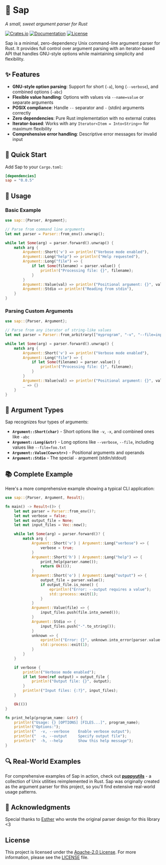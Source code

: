 # 🌿 Sap

_A small, sweet argument parser for Rust_

[![Crates.io](https://img.shields.io/crates/v/sap.svg)](https://crates.io/crates/sap)
[![Documentation](https://docs.rs/sap/badge.svg)](https://docs.rs/sap)
[![License](https://img.shields.io/crates/l/sap.svg)](LICENSE)

Sap is a minimal, zero-dependency Unix command-line argument parser for Rust. It provides full control over argument parsing with an iterator-based API that handles GNU-style options while maintaining simplicity and flexibility.

## ✨ Features

- **GNU-style option parsing**: Support for short (`-a`), long (`--verbose`), and combined options (`-abc`)
- **Flexible value handling**: Options with values via `--name=value` or separate arguments
- **POSIX compliance**: Handle `--` separator and `-` (stdin) arguments correctly
- **Zero dependencies**: Pure Rust implementation with no external crates
- **Iterator-based**: Works with any `Iterator<Item = Into<String>>` for maximum flexibility
- **Comprehensive error handling**: Descriptive error messages for invalid input

## 🚀 Quick Start

Add Sap to your `Cargo.toml`:

```toml
[dependencies]
sap = "0.0.5"
```

## 📖 Usage

### Basic Example

```rust
use sap::{Parser, Argument};

// Parse from command line arguments
let mut parser = Parser::from_env().unwrap();

while let Some(arg) = parser.forward().unwrap() {
    match arg {
        Argument::Short('v') => println!("Verbose mode enabled"),
        Argument::Long("help") => println!("Help requested"),
        Argument::Long("file") => {
            if let Some(filename) = parser.value() {
                println!("Processing file: {}", filename);
            }
        }
        Argument::Value(val) => println!("Positional argument: {}", val),
        Argument::Stdio => println!("Reading from stdin"),
    }
}
```

### Parsing Custom Arguments

```rust
use sap::{Parser, Argument};

// Parse from any iterator of string-like values
let mut parser = Parser::from_arbitrary(["myprogram", "-v", "--file=input.txt"]).unwrap();

while let Some(arg) = parser.forward().unwrap() {
    match arg {
        Argument::Short('v') => println!("Verbose mode enabled"),
        Argument::Long("file") => {
            if let Some(filename) = parser.value() {
                println!("Processing file: {}", filename);
            }
        }
        Argument::Value(val) => println!("Positional argument: {}", val),
        _ => {}
    }
}
```

## 🎯 Argument Types

Sap recognizes four types of arguments:

- **`Argument::Short(char)`** - Short options like `-v`, `-x`, and combined ones like `-abc`
- **`Argument::Long(&str)`** - Long options like `--verbose`, `--file`, including values like `--file=foo.txt`
- **`Argument::Value(Cow<str>)`** - Positional arguments and operands
- **`Argument::Stdio`** - The special `-` argument (stdin/stdout)

## 📚 Complete Example

Here's a more comprehensive example showing a typical CLI application:

```rust
use sap::{Parser, Argument, Result};

fn main() -> Result<()> {
    let mut parser = Parser::from_env()?;
    let mut verbose = false;
    let mut output_file = None;
    let mut input_files = Vec::new();

    while let Some(arg) = parser.forward()? {
        match arg {
            Argument::Short('v') | Argument::Long("verbose") => {
                verbose = true;
            }
            Argument::Short('h') | Argument::Long("help") => {
                print_help(parser.name());
                return Ok(());
            }
            Argument::Short('o') | Argument::Long("output") => {
                output_file = parser.value();
                if output_file.is_none() {
                    eprintln!("Error: --output requires a value");
                    std::process::exit(1);
                }
            }
            Argument::Value(file) => {
                input_files.push(file.into_owned());
            }
            Argument::Stdio => {
                input_files.push("-".to_string());
            }
            unknown => {
                eprintln!("Error: {}", unknown.into_error(parser.value()));
                std::process::exit(1);
            }
        }
    }

    if verbose {
        println!("Verbose mode enabled");
        if let Some(ref output) = output_file {
            println!("Output file: {}", output);
        }
        println!("Input files: {:?}", input_files);
    }

    Ok(())
}

fn print_help(program_name: &str) {
    println!("Usage: {} [OPTIONS] [FILES...]", program_name);
    println!("Options:");
    println!("  -v, --verbose    Enable verbose output");
    println!("  -o, --output     Specify output file");
    println!("  -h, --help       Show this help message");
}
```

## 🔍 Real-World Examples

For comprehensive examples of Sap in action, check out [**puppyutils**](https://github.com/puppyutils/puppyutils) - a collection of Unix utilities reimplemented in Rust. Sap was originally created as the argument parser for this project, so you'll find extensive real-world usage patterns.

## 🤝 Acknowledgments

Special thanks to [Esther](https://github.com/esther-ff) who wrote the original parser design for this library <3

## License

This project is licensed under the
[Apache-2.0 License](http://www.apache.org/licenses/LICENSE-2.0). For more
information, please see the [LICENSE](LICENSE) file.

